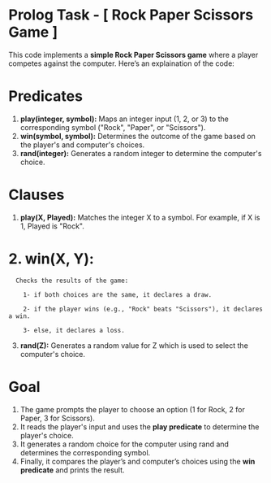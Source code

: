 # Prolog Task - [ Rock Paper Scissors Game ]
This code implements a **simple Rock Paper Scissors game** where a player competes against the computer. Here’s an explaination of the code:

# Predicates
  1. **play(integer, symbol):**
       Maps an integer input (1, 2, or 3) to the corresponding symbol ("Rock", "Paper", or "Scissors").
  2. **win(symbol, symbol):**
       Determines the outcome of the game based on the player's and computer's choices.
  3. **rand(integer):**
       Generates a random integer to determine the computer's choice.
# Clauses
  1. **play(X, Played):**
      Matches the integer X to a symbol. For example, if X is 1, Played is "Rock".
# 2. **win(X, Y):**

      Checks the results of the game:

        1- if both choices are the same, it declares a draw.

        2- if the player wins (e.g., "Rock" beats "Scissors"), it declares a win.

        3- else, it declares a loss.

  3. **rand(Z):**
      Generates a random value for Z which is used to select the computer's choice.
# Goal
  1. The game prompts the player to choose an option (1 for Rock, 2 for Paper, 3 for Scissors).
  2. It reads the player's input and uses the **play predicate** to determine the player's choice.
  3. It generates a random choice for the computer using rand and determines the corresponding symbol.
  4. Finally, it compares the player’s and computer’s choices using the **win predicate** and prints the result.
